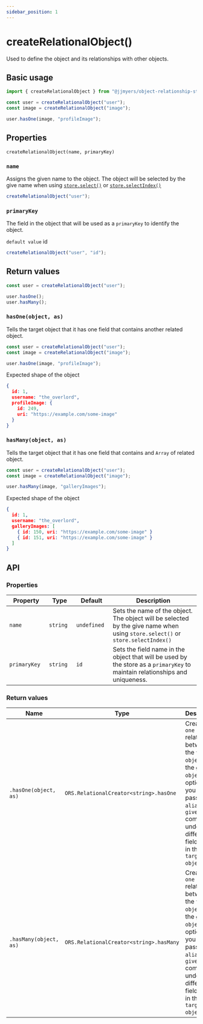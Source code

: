 ```yaml
---
sidebar_position: 1
---
```


# createRelationalObject()

Used to define the object and its relationships with other objects.

## Basic usage

```ts
import { createRelationalObject } from "@jjmyers/object-relationship-store";

const user = createRelationalObject("user");
const image = createRelationalObject("image");

user.hasOne(image, "profileImage");
```

## Properties

`createRelationalObject(name, primaryKey)`

### `name`

Assigns the given name to the object. The object will be selected by the give name when using [`store.select()`](./store.select) or [`store.selectIndex()`](./store.select)

```ts
createRelationalObject("user");
```

### `primaryKey`

The field in the object that will be used as a `primaryKey` to identify the object.

`default value` id

```ts
createRelationalObject("user", "id");
```

## Return values

```ts
const user = createRelationalObject("user");

user.hasOne();
user.hasMany();
```


### `hasOne(object, as)`

Tells the target object that it has one field that contains another related object.

```ts
const user = createRelationalObject("user");
const image = createRelationalObject("image");

user.hasOne(image, "profileImage");
```

Expected shape of the object
```json
{
  id: 1,
  username: "the_overlord",
  profileImage: {
    id: 249,
    uri: "https://example.com/some-image"
  }
}
```

### `hasMany(object, as)`

Tells the target object that it has one field that contains and `Array` of related object.

```ts
const user = createRelationalObject("user");
const image = createRelationalObject("image");

user.hasMany(image, "galleryImages");
```

Expected shape of the object
```json
{
  id: 1,
  username: "the_overlord",
  galleryImages: [
    { id: 150, uri: "https://example.com/some-image" }
    { id: 151, uri: "https://example.com/some-image" }
  ]
}
```


## API

### Properties

<table>
  <thead>
    <tr>
      <th width="10%">Property</th>
      <th width="10%">Type</th>
      <th width="10%">Default</th>
      <th width="40%">Description</th>
    </tr>
  </thead>
  <tbody>
    <tr>
      <td><code>name</code></td>
      <td><code>string</code></td>
      <td><code>undefined</code></td>
      <td>Sets the name of the object. The object will be selected by the give name when using <code>store.select()</code> or <code>store.selectIndex()</code></td>
    </tr>
    <tr>
      <td><code>primaryKey</code></td>
      <td><code>string</code></td>
      <td><code>id</code></td>
      <td>Sets the field name in the object that will be used by the store as a <code>primaryKey</code> to maintain relationships and uniqueness.</td>
    </tr>
  </tbody>
</table>

### Return values

<table>
  <thead>
    <tr>
      <th width="10%">Name</th>
      <th width="10%">Type</th>
      <th width="40%">Description</th>
    </tr>
  </thead>
  <tbody>
    <tr>
      <td><code>.hasOne(object, as)</code></td>
      <td><code>ORS.RelationalCreator&lt;string&gt;.hasOne</code></td>
      <td>Creates a <code>one to one</code> relationship between the <code>target object</code> and the <code>give object</code>, optionally you can pass an <code>alias</code> if the <code>give object</code> comes under a different field name in the <code>target object</code>.</td>
    </tr>
    <tr>
      <td><code>.hasMany(object, as)</code></td>
      <td><code>ORS.RelationalCreator&lt;string&gt;.hasMany</code></td>
      <td>Creates a <code>one to many</code> relationship between the <code>target object</code> and the <code>give object</code>, optionally you can pass an <code>alias</code> if the <code>give object</code> comes under a different field name in the <code>target object</code>.</td>
    </tr>
  </tbody>
</table>
